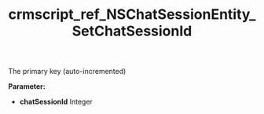 ﻿---
title: crmscript_ref_NSChatSessionEntity_SetChatSessionId
description: NSChatSessionEntity.SetChatSessionId(Integer chatSessionId)
intellisense: NSChatSessionEntity.SetChatSessionId
keywords: NSChatSessionEntity, GetChatSessionId
so.topic: reference
---

The primary key (auto-incremented)

**Parameter:** 
 - **chatSessionId** Integer

